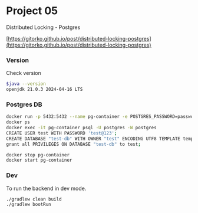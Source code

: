 # Project 05

Distributed Locking - Postgres

[https://gitorko.github.io/post/distributed-locking-postgres](https://gitorko.github.io/post/distributed-locking-postgres)

### Version

Check version

```bash
$java --version
openjdk 21.0.3 2024-04-16 LTS
```

### Postgres DB

```bash
docker run -p 5432:5432 --name pg-container -e POSTGRES_PASSWORD=password -d postgres:14
docker ps
docker exec -it pg-container psql -U postgres -W postgres
CREATE USER test WITH PASSWORD 'test@123';
CREATE DATABASE "test-db" WITH OWNER "test" ENCODING UTF8 TEMPLATE template0;
grant all PRIVILEGES ON DATABASE "test-db" to test;

docker stop pg-container
docker start pg-container
```

### Dev

To run the backend in dev mode.

```bash
./gradlew clean build
./gradlew bootRun

```

